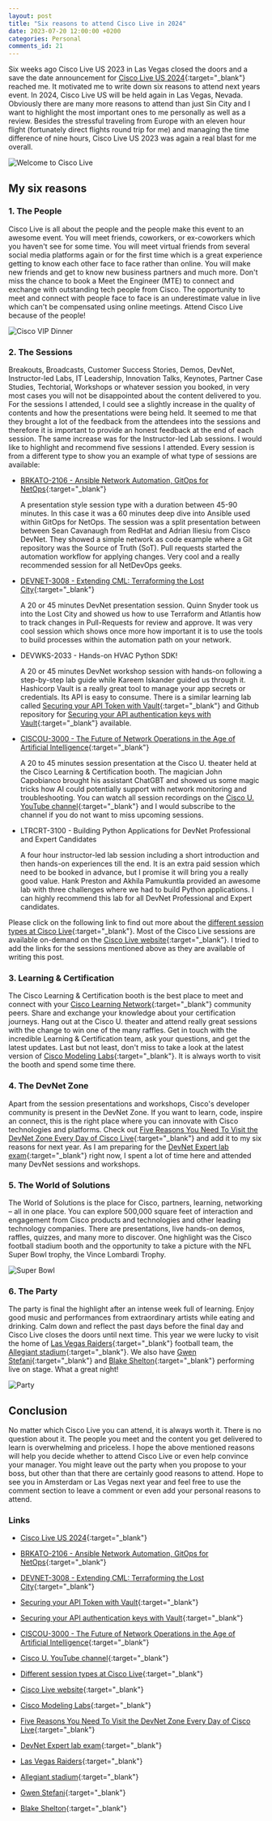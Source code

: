 ```yaml
---
layout: post
title: "Six reasons to attend Cisco Live in 2024"
date: 2023-07-20 12:00:00 +0200
categories: Personal
comments_id: 21
---
```


Six weeks ago Cisco Live US 2023 in Las Vegas closed the doors and a save the date announcement for [Cisco Live US 2024](https://www.ciscolive.com/global/cisco-live-2024.html#:~:text=Cisco%20Live%20will%20be%20held,2024%20in%20Las%20Vegas%2C%20Nevada.){:target="_blank"} reached me. It motivated me to write down six reasons to attend next years event. In 2024, Cisco Live US will be held again in Las Vegas, Nevada. Obviously there are many more reasons to attend than just Sin City and I want to highlight the most important ones to me personally as well as a review. Besides the stressful traveling from Europe with an eleven hour flight (fortunately direct flights round trip for me) and managing the time difference of nine hours, Cisco Live US 2023 was again a real blast for me overall.

![Welcome to Cisco Live](/images/clus23-welcome.jpeg "Welcome to Cisco Live")

## My six reasons

### 1. The People

Cisco Live is all about the people and the people make this event to an awesome event. You will meet friends, coworkers, or ex-coworkers which you haven't see for some time. You will meet virtual friends from several social media platforms again or for the first time which is a great experience getting to know each other face to face rather than online. You will make new friends and get to know new business partners and much more. Don't miss the chance to book a Meet the Engineer (MTE) to connect and exchange with outstanding tech people from Cisco. The opportunity to meet and connect with people face to face is an underestimate value in live which can't be compensated using online meetings. Attend Cisco Live because of the people!

![Cisco VIP Dinner](/images/clus23-cisco-vip.jpeg "Cisco VIP Dinner")

### 2. The Sessions

Breakouts, Broadcasts, Customer Success Stories, Demos, DevNet, Instructor-led Labs, IT Leadership, Innovation Talks, Keynotes, Partner Case Studies, Techtorial, Workshops or whatever session you booked, in very most cases you will not be disappointed about the content delivered to you. For the sessions I attended, I could see a slightly increase in the quality of contents and how the presentations were being held. It seemed to me that they brought a lot of the feedback from the attendees into the sessions and therefore it is important to provide an honest feedback at the end of each session. The same increase was for the Instructor-led Lab sessions. I would like to highlight and recommend five sessions I attended. Every session is from a different type to show you an example of what type of sessions are available:

- [BRKATO-2106 - Ansible Network Automation, GitOps for NetOps](https://www.ciscolive.com/on-demand/on-demand-details.html?#/session/1686177737934001Vsxq){:target="_blank"}

    A presentation style session type with a duration between 45-90 minutes. In this case it was a 60 minutes deep dive into Ansible used within GitOps for NetOps. The session was a split presentation between between Sean Cavanaugh from RedHat and Adrian Iliesiu from Cisco DevNet. They showed a simple network as code example where a Git repository was the Source of Truth (SoT). Pull requests started the automation workflow for applying changes. Very cool and a really recommended session for all NetDevOps geeks.

- [DEVNET-3008 - Extending CML: Terraforming the Lost City](https://www.ciscolive.com/on-demand/on-demand-details.html?#/session/1686177834043001Voj1){:target="_blank"}

    A 20 or 45 minutes DevNet presentation session. Quinn Snyder took us into the Lost City and showed us how to use Terraform and Atlantis how to track changes in Pull-Requests for review and approve. It was very cool session which shows once more how important it is to use the tools to build processes within the automation path on your network.

- DEVWKS-2033 - Hands-on HVAC Python SDK!

    A 20 or 45 minutes DevNet workshop session with hands-on following a step-by-step lab guide while Kareem Iskander guided us through it. Hashicorp Vault is a really great tool to manage your app secrets or credentials. Its API is easy to consume. There is a similar learning lab called [Securing your API Token with Vault](https://developer.cisco.com/learning/labs/ll_hvac_sdk/introduction/){:target="_blank"} and Github repository for [Securing your API authentication keys with Vault](https://github.com/CiscoDevNet/vault){:target="_blank"} available.

- [CISCOU-3000 - The Future of Network Operations in the Age of Artificial Intelligence](https://www.youtube.com/live/_7UInnGK5qI?feature=share){:target="_blank"}

    A 20 to 45 minutes session presentation at the Cisco U. theater held at the Cisco Learning & Certification booth. The magician John Capobianco brought his assistant ChatGBT and showed us some magic tricks how AI could potentially support with network monitoring and troubleshooting. You can watch all session recordings on the [Cisco U. YouTube channel](https://www.youtube.com/@CiscoUtube){:target="_blank"} and I would subscribe to the channel if you do not want to miss upcoming sessions.

- LTRCRT-3100 - Building Python Applications for DevNet Professional and Expert Candidates

    A four hour instructor-led lab session including a short introduction and then hands-on experiences till the end. It is an extra paid session which need to be booked in advance, but I promise it will bring you a really good value. Hank Preston and Akhila Pamukuntla provided an awesome lab with three challenges where we had to build Python applications. I can highly recommend this lab for all DevNet Professional and Expert candidates.

Please click on the following link to find out more about the [different session types at Cisco Live](https://www.ciscolive.com/global/learn/technical-education/session-catalog/session-types.html){:target="_blank"}. Most of the Cisco Live sessions are available on-demand on the [Cisco Live website](https://www.ciscolive.com/on-demand.html?zid=pp){:target="_blank"}. I tried to add the links for the sessions mentioned above as they are available of writing this post.

### 3. Learning & Certification

The Cisco Learning & Certification booth is the best place to meet and connect with your [Cisco Learning Network](https://learningnetwork.cisco.com/s/){:target="_blank"} community peers. Share and exchange your knowledge about your certification journeys. Hang out at the Cisco U. theater and attend really great sessions with the change to win one of the many raffles. Get in touch with the incredible Learning & Certification team, ask your questions, and get the latest updates. Last but not least, don't miss to take a look at the latest version of [Cisco Modeling Labs](https://developer.cisco.com/modeling-labs/){:target="_blank"}. It is always worth to visit the booth and spend some time there.

### 4. The DevNet Zone

Apart from the session presentations and workshops, Cisco's developer community is present in the DevNet Zone. If you want to learn, code, inspire an connect, this is the right place where you can innovate with Cisco technologies and platforms. Check out [Five Reasons You Need To Visit the DevNet Zone Every Day of Cisco Live](https://blogs.cisco.com/developer/5reasons01){:target="_blank"} and add it to my six reasons for next year. As I am preparing for the [DevNet Expert lab exam](https://learningnetwork.cisco.com/s/devnet-expert){:target="_blank"} right now, I spent a lot of time here and attended many DevNet sessions and workshops.

### 5. The World of Solutions

The World of Solutions is the place for Cisco, partners, learning, networking – all in one place. You can explore 500,000 square feet of interaction and engagement from Cisco products and technologies and other leading technology companies. There are presentations, live hands-on demos, raffles, quizzes, and many more to discover. One highlight was the Cisco football stadium booth and the opportunity to take a picture with the NFL Super Bowl trophy, the Vince Lombardi Trophy.

![Super Bowl](/images/clus23-superbowl.jpeg "Super Bowl")

### 6. The Party

The party is final the highlight after an intense week full of learning. Enjoy good music and performances from extraordinary artists while eating and drinking. Calm down and reflect the past days before the final day and Cisco Live closes the doors until next time. This year we were lucky to visit the home of [Las Vegas Raiders](https://www.raiders.com){:target="_blank"} football team, the [Allegiant stadium](https://www.allegiantstadium.com){:target="_blank"}. We also have [Gwen Stefani](https://www.gwenstefani.com){:target="_blank"} and [Blake Shelton](https://www.blakeshelton.com){:target="_blank"} performing live on stage. What a great night!

![Party](/images/clus23-party.jpeg "Party")

## Conclusion

No matter which Cisco Live you can attend, it is always worth it. There is no question about it. The people you meet and the content you get delivered to learn is overwhelming and priceless. I hope the above mentioned reasons will help you decide whether to attend Cisco Live or even help convince your manager. You might leave out the party when you propose to your boss, but other than that there are certainly good reasons to attend. Hope to see you in Amsterdam or Las Vegas next year and feel free to use the comment section to leave a comment or even add your personal reasons to attend.

### Links

- [Cisco Live US 2024](https://www.ciscolive.com/global/cisco-live-2024.html#:~:text=Cisco%20Live%20will%20be%20held,2024%20in%20Las%20Vegas%2C%20Nevada.){:target="_blank"}

- [BRKATO-2106 - Ansible Network Automation, GitOps for NetOps](https://www.ciscolive.com/on-demand/on-demand-details.html?#/session/1686177737934001Vsxq){:target="_blank"}

- [DEVNET-3008 - Extending CML: Terraforming the Lost City](https://www.ciscolive.com/on-demand/on-demand-details.html?#/session/1686177834043001Voj1){:target="_blank"}

- [Securing your API Token with Vault](https://developer.cisco.com/learning/labs/ll_hvac_sdk/introduction/){:target="_blank"}

- [Securing your API authentication keys with Vault](https://github.com/CiscoDevNet/vault){:target="_blank"}

- [CISCOU-3000 - The Future of Network Operations in the Age of Artificial Intelligence](https://www.youtube.com/live/_7UInnGK5qI?feature=share){:target="_blank"}

- [Cisco U. YouTube channel](https://www.youtube.com/@CiscoUtube){:target="_blank"}

- [Different session types at Cisco Live](https://www.ciscolive.com/global/learn/technical-education/session-catalog/session-types.html){:target="_blank"}

- [Cisco Live website](https://www.ciscolive.com/on-demand.html?zid=pp){:target="_blank"}

- [Cisco Modeling Labs](https://developer.cisco.com/modeling-labs/){:target="_blank"}

- [Five Reasons You Need To Visit the DevNet Zone Every Day of Cisco Live](https://blogs.cisco.com/developer/5reasons01){:target="_blank"}

- [DevNet Expert lab exam](https://learningnetwork.cisco.com/s/devnet-expert){:target="_blank"}

- [Las Vegas Raiders](https://www.raiders.com){:target="_blank"}

- [Allegiant stadium](https://www.allegiantstadium.com){:target="_blank"}

- [Gwen Stefani](https://www.gwenstefani.com){:target="_blank"}

- [Blake Shelton](https://www.blakeshelton.com){:target="_blank"}
